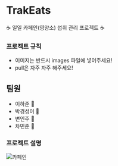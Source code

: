 # TrakEats
:coffee: 일일 카페인(영양소) 섭취 관리 프로젝트 :coffee:

### 프로젝트 규칙
  - 이미지는 반드시 images 파일에 넣어주세요!
  - pull은 자주 자주 해주세요!

## 팀원
- 이하준 :eagle:
- 박경성이 :hamster:
- 변인주 :leopard:
- 차민준 :dog:



### 프로젝트 설명
![카페인](https://github.com/user-attachments/assets/be891ccf-4f2a-4b1c-a563-3a14d0abb679)
